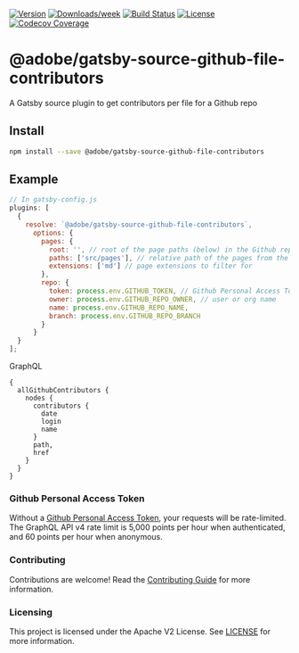 <!--
Copyright 2020 Adobe. All rights reserved.
This file is licensed to you under the Apache License, Version 2.0 (the "License");
you may not use this file except in compliance with the License. You may obtain a copy
of the License at http://www.apache.org/licenses/LICENSE-2.0

Unless required by applicable law or agreed to in writing, software distributed under
the License is distributed on an "AS IS" BASIS, WITHOUT WARRANTIES OR REPRESENTATIONS
OF ANY KIND, either express or implied. See the License for the specific language
governing permissions and limitations under the License.
-->

[![Version](https://img.shields.io/npm/v/@adobe/gatsby-source-github-file-contributors.svg)](https://npmjs.org/package/@adobe/gatsby-source-github-file-contributors)
[![Downloads/week](https://img.shields.io/npm/dw/@adobe/gatsby-source-github-file-contributors.svg)](https://npmjs.org/package/@adobe/gatsby-source-github-file-contributors)
[![Build Status](https://travis-ci.com/adobe/gatsby-source-github-file-contributors.svg?branch=master)](https://travis-ci.com/adobe/gatsby-source-github-file-contributors)
[![License](https://img.shields.io/badge/License-Apache%202.0-blue.svg)](https://opensource.org/licenses/Apache-2.0) 
[![Codecov Coverage](https://img.shields.io/codecov/c/github/adobe/gatsby-source-github-file-contributors/master.svg?style=flat-square)](https://codecov.io/gh/adobe/gatsby-source-github-file-contributors/)

# @adobe/gatsby-source-github-file-contributors

A Gatsby source plugin to get contributors per file for a Github repo

## Install

```bash
npm install --save @adobe/gatsby-source-github-file-contributors
```

## Example

```javascript
// In gatsby-config.js
plugins: [
  {
    resolve: `@adobe/gatsby-source-github-file-contributors`,
      options: {
        pages: {
          root: '', // root of the page paths (below) in the Github repo
          paths: ['src/pages'], // relative path of the pages from the config
          extensions: ['md'] // page extensions to filter for
        },
        repo: {
          token: process.env.GITHUB_TOKEN, // Github Personal Access Token
          owner: process.env.GITHUB_REPO_OWNER, // user or org name
          name: process.env.GITHUB_REPO_NAME, 
          branch: process.env.GITHUB_REPO_BRANCH
        }
      }
  }
];
```

GraphQL
```
{
  allGithubContributors {
    nodes {
      contributors {
        date
        login
        name
      }
      path,
      href
    }
  }        
}
```

### Github Personal Access Token

Without a [Github Personal Access Token](https://docs.github.com/en/github/authenticating-to-github/creating-a-personal-access-token), your requests will be rate-limited.  
The GraphQL API v4 rate limit is 5,000 points per hour when authenticated, and 60 points per hour when anonymous.

### Contributing

Contributions are welcome! Read the [Contributing Guide](./.github/CONTRIBUTING.md) for more information.

### Licensing

This project is licensed under the Apache V2 License. See [LICENSE](LICENSE) for more information.

